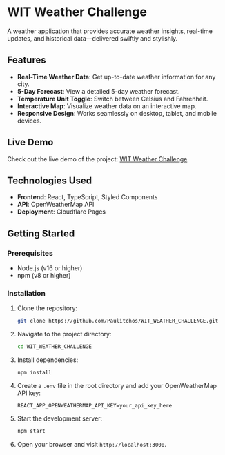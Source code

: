 # WIT Weather Challenge

A weather application that provides accurate weather insights, real-time updates, and historical data—delivered swiftly and stylishly.

## Features

- **Real-Time Weather Data**: Get up-to-date weather information for any city.
- **5-Day Forecast**: View a detailed 5-day weather forecast.
- **Temperature Unit Toggle**: Switch between Celsius and Fahrenheit.
- **Interactive Map**: Visualize weather data on an interactive map.
- **Responsive Design**: Works seamlessly on desktop, tablet, and mobile devices.

## Live Demo

Check out the live demo of the project: [WIT Weather Challenge](https://wit-weather-challenge.pages.dev/)

## Technologies Used

- **Frontend**: React, TypeScript, Styled Components
- **API**: OpenWeatherMap API
- **Deployment**: Cloudflare Pages

## Getting Started

### Prerequisites

- Node.js (v16 or higher)
- npm (v8 or higher)

### Installation

1. Clone the repository:

   ```bash
   git clone https://github.com/Paulitchos/WIT_WEATHER_CHALLENGE.git

2. Navigate to the project directory:
    ```bash
    cd WIT_WEATHER_CHALLENGE

3. Install dependencies:

    ```bash
    npm install

4. Create a `.env` file in the root directory and add your OpenWeatherMap API key:

    ```plaintext
    REACT_APP_OPENWEATHERMAP_API_KEY=your_api_key_here

5. Start the development server:

    ```bash
    npm start

6. Open your browser and visit `http://localhost:3000`.